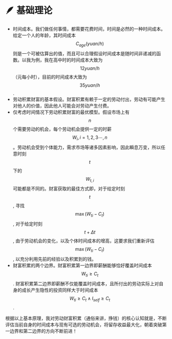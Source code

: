# 🪶 基础理论

* 时间成本。我们做任何事情，都需要花费时间，时间是必然的一种时间成本。给定一个人的年龄，其时间成本 $$C_{age} (yuan/h)$$ 则是一个可被估算出的值，而且可以合理假设时间成本是随时间非递减的函数。以我为例，我在高中时的时间成本大致为 $$12yuan/h$$（元每小时），目前的时间成本大致为 $$35yuan/h$$.
* 劳动积累财富的基本假设。财富积累有赖于一定的劳动付出，劳动有可能产生对他人的价值，因此他人可能会对劳动产生付费。
* 仅考虑时间情况下劳动积累财富的最优模型。假设市场上有 $$n$$ 个需要劳动的机会，每个劳动机会提供一定的时薪 $$W_i,i=1,2,3\cdots,n$$。劳动机会受到个体能力，需求市场等诸多因素影响，因此瞬息万变，所以任意时刻 $$t$$ 下的 $$W_{t,i}$$ 可能都是不同的。财富获取的最佳方式即，对于给定时刻 $$t$$, 寻找 $$\max (W_{ti} - C_t)$$, 对于给定时刻 $$t+\Delta t$$, 由于劳动机会的变化，以及个体时间成本的增高，这要求我们重新评估 $$\max (W_{ti} - C_t)$$, 以充分利用先前的经验以及积累到的钱。
* 财富积累的两个边界。财富积累第一边界即薪酬能够恰好覆盖时间成本 $$W_{ti} \ge C_t$$. 财富积累第二边界即薪酬不仅能覆盖时间成本，且所付出的劳动实际上对自身的成长产生隐性的投资同样大于时间成本 $$W_{ti} \ge C_t \land I_{self} \ge C_t$$.

根据以上基本原理，我对劳动财富积累（通俗来讲，挣钱）的核心认知就是，不断评估当前自身的时间成本与现有可选的劳动机会，将留存收益最大化，朝着突破第一边界和第二边界的方向不断前进！
